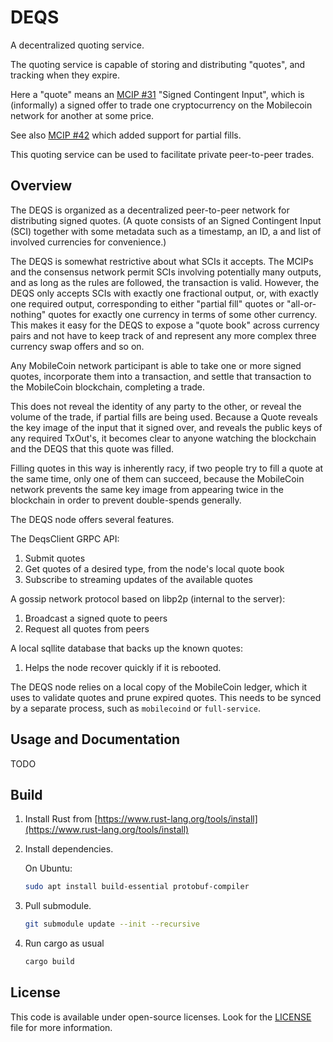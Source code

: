 # DEQS

A decentralized quoting service.

The quoting service is capable of storing and distributing "quotes", and tracking
when they expire.

Here a "quote" means an [MCIP #31](https://github.com/mobilecoinfoundation/mcips/31) "Signed Contingent Input",
which is (informally) a signed offer to trade one cryptocurrency on the Mobilecoin network for another at some price.

See also [MCIP #42](https://github.com/mobilecoinfoundation/mcips/42) which added support for partial fills.

This quoting service can be used to facilitate private peer-to-peer trades.

## Overview

The DEQS is organized as a decentralized peer-to-peer network for distributing signed quotes. (A quote consists of
an Signed Contingent Input (SCI) together with some metadata such as a timestamp, an ID, a and list of involved currencies for convenience.)

The DEQS is somewhat restrictive about what SCIs it accepts. The MCIPs and the consensus network permit
SCIs involving potentially many outputs, and as long as the rules are followed, the transaction is valid.
However, the DEQS only accepts SCIs with exactly one fractional output, or, with exactly one required output,
corresponding to either "partial fill" quotes or "all-or-nothing" quotes for exactly one currency in terms of
some other currency. This makes it easy for the DEQS to expose a "quote book" across currency pairs and not have to
keep track of and represent any more complex three currency swap offers and so on.

Any MobileCoin network participant is able to take one or more signed quotes, incorporate them into a transaction,
and settle that transaction to the MobileCoin blockchain, completing a trade.

This does not reveal the identity of any party to the other, or reveal the volume of the trade, if partial fills
are being used. Because a Quote reveals the key image of the input that it signed over, and reveals the public keys of
any required TxOut's, it becomes clear to anyone watching the blockchain and the DEQS that this quote was filled.

Filling quotes in this way is inherently racy, if two people try to fill a quote at the same time, only one of them
can succeed, because the MobileCoin network prevents the same key image from appearing twice in the blockchain in order
to prevent double-spends generally.

The DEQS node offers several features.

The DeqsClient GRPC API:

1. Submit quotes
1. Get quotes of a desired type, from the node's local quote book
1. Subscribe to streaming updates of the available quotes

A gossip network protocol based on libp2p (internal to the server):

1. Broadcast a signed quote to peers
1. Request all quotes from peers

A local sqllite database that backs up the known quotes:

1. Helps the node recover quickly if it is rebooted.

The DEQS node relies on a local copy of the MobileCoin ledger, which it uses to validate quotes
and prune expired quotes. This needs to be synced by a separate process, such as `mobilecoind` or `full-service`.

## Usage and Documentation

TODO

## Build

1. Install Rust from [https://www.rust-lang.org/tools/install](https://www.rust-lang.org/tools/install)

2. Install dependencies.

   On Ubuntu:

    ```sh
    sudo apt install build-essential protobuf-compiler
    ```

3. Pull submodule.

    ```sh
    git submodule update --init --recursive
    ```

4. Run cargo as usual

    ```sh
    cargo build
    ```

## License

This code is available under open-source licenses. Look for the [LICENSE](./LICENSE) file for more
information.
